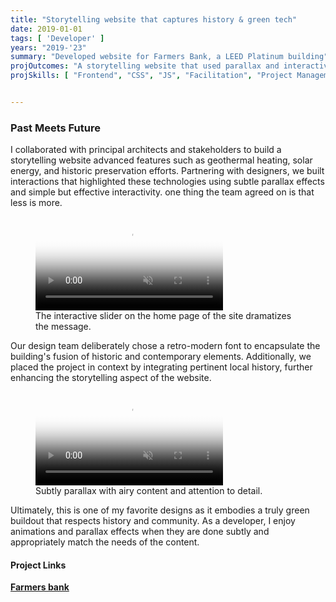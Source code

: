 ```yaml
---
title: "Storytelling website that captures history & green tech"
date: 2019-01-01
tags: [ 'Developer' ]
years: "2019-'23"
summary: "Developed website for Farmers Bank, a LEED Platinum building"
projOutcomes: "A storytelling website that used parallax and interactivity to tell the history of a LEED Platinum building."
projSkills: [ "Frontend", "CSS", "JS", "Facilitation", "Project Management"  ]


---
```


### Past Meets Future

I collaborated with principal architects and stakeholders to build a storytelling website  advanced features such as geothermal heating, solar energy, and historic preservation efforts. Partnering with designers, we built interactions that highlighted these technologies using subtle parallax effects and simple but effective interactivity. one thing the team agreed on is that less is more. 

<figure>
<video autoplay loop muted playsinline poster="/farmers-bank-slider-cover.jpg">
  <source src="/farmers-bank-slider.mp4" type="video/mp4">
</video>
<figcaption>The interactive slider on the home page of the site dramatizes the message.</figcaption>
</figure>

Our design team deliberately chose a retro-modern font to encapsulate the building's fusion of historic and contemporary elements. Additionally, we placed the project in context by integrating pertinent local history, further enhancing the storytelling aspect of the website.

<figure>
<video autoplay loop muted playsinline poster="/farmers-bank-green-cover.jpg">
  <source src="/farmers-bank-green.mp4" type="video/mp4">
</video>
<figcaption>Subtly parallax with airy content and attention to detail.</figcaption>
</figure>

Ultimately, this is one of my favorite designs as it embodies a truly green buildout that respects history and community. As a developer, I enjoy animations and parallax effects when they are done subtly and appropriately match the needs of the content. 

#### Project Links

**[Farmers bank](https://bentlyfarmersbank.com/)**
